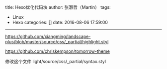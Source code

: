 title: Hexo优化代码块
author: 张灏哲（Martin）
tags:
  - Linux
  - Hexo
categories: []
date: 2016-08-06 17:59:00
---
https://github.com/xiangming/landscape-plus/blob/master/source/css/_partial/highlight.styl

https://github.com/chriskempson/tomorrow-theme

修改这个文件 light/source/css/_partial/syntax.styl